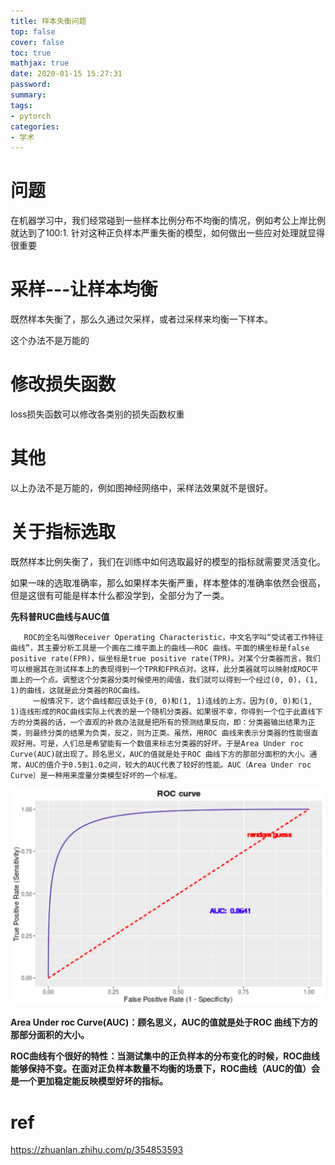 ```yaml
---
title: 样本失衡问题
top: false
cover: false
toc: true
mathjax: true
date: 2020-01-15 15:27:31
password:
summary:
tags:
- pytorch
categories:
- 学术
---
```

# 问题

在机器学习中，我们经常碰到一些样本比例分布不均衡的情况，例如考公上岸比例就达到了100:1. 针对这种正负样本严重失衡的模型，如何做出一些应对处理就显得很重要



# 采样---让样本均衡

既然样本失衡了，那么久通过欠采样，或者过采样来均衡一下样本。

这个办法不是万能的

# 修改损失函数

loss损失函数可以修改各类别的损失函数权重

# 其他

以上办法不是万能的，例如图神经网络中，采样法效果就不是很好。



# 关于指标选取

既然样本比例失衡了，我们在训练中如何选取最好的模型的指标就需要灵活变化。

如果一味的选取准确率，那么如果样本失衡严重，样本整体的准确率依然会很高，但是这很有可能是样本什么都没学到，全部分为了一类。

**先科普RUC曲线与AUC值**

```
   ROC的全名叫做Receiver Operating Characteristic，中文名字叫“受试者工作特征曲线”，其主要分析工具是一个画在二维平面上的曲线——ROC 曲线。平面的横坐标是false positive rate(FPR)，纵坐标是true positive rate(TPR)。对某个分类器而言，我们可以根据其在测试样本上的表现得到一个TPR和FPR点对。这样，此分类器就可以映射成ROC平面上的一个点。调整这个分类器分类时候使用的阈值，我们就可以得到一个经过(0, 0)，(1, 1)的曲线，这就是此分类器的ROC曲线。
     一般情况下，这个曲线都应该处于(0, 0)和(1, 1)连线的上方。因为(0, 0)和(1, 1)连线形成的ROC曲线实际上代表的是一个随机分类器。如果很不幸，你得到一个位于此直线下方的分类器的话，一个直观的补救办法就是把所有的预测结果反向，即：分类器输出结果为正类，则最终分类的结果为负类，反之，则为正类。虽然，用ROC 曲线来表示分类器的性能很直观好用。可是，人们总是希望能有一个数值来标志分类器的好坏。于是Area Under roc Curve(AUC)就出现了。顾名思义，AUC的值就是处于ROC 曲线下方的那部分面积的大小。通常，AUC的值介于0.5到1.0之间，较大的AUC代表了较好的性能。AUC（Area Under roc Curve）是一种用来度量分类模型好坏的一个标准。
```

![refs/heads/master/image-20230208233439602](https://raw.githubusercontent.com/kengerlwl/kengerlwl.github.io/refs/heads/master/image/0277f6d2ba1fc17e277b915ebf0a5632/660331130d8ea94640458d630d19eff9.png)

**Area Under roc Curve(AUC)：顾名思义，AUC的值就是处于ROC 曲线下方的那部分面积的大小。**

**ROC曲线有个很好的特性：当测试集中的正负样本的分布变化的时候，ROC曲线能够保持不变。在面对正负样本数量不均衡的场景下，ROC曲线（AUC的值）会是一个更加稳定能反映模型好坏的指标。**





# ref

https://zhuanlan.zhihu.com/p/354853593

